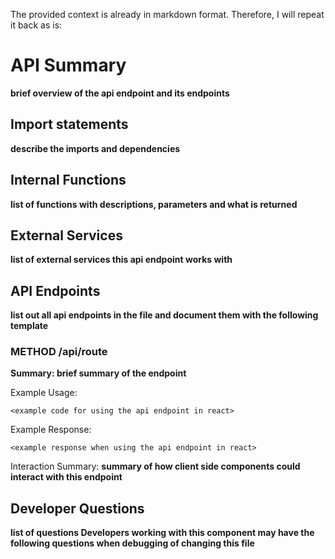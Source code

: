 The provided context is already in markdown format. Therefore, I will repeat it back as is:

# API Summary
<b>brief overview of the api endpoint and its endpoints</b>

## Import statements
<b>describe the imports and dependencies</b>

## Internal Functions
<b>list of functions with descriptions, parameters and what is returned</b>

## External Services
<b>list of external services this api endpoint works with</b>

## API Endpoints
<b>list out all api endpoints in the file and document them with the following template</b>

### METHOD /api/route
<b>Summary: brief summary of the endpoint</b>

Example Usage:
```
<example code for using the api endpoint in react>
```

Example Response:
```
<example response when using the api endpoint in react>
```

Interaction Summary:
<b>summary of how client side components could interact with this endpoint</b>

## Developer Questions
<b>list of questions Developers working with this component may have the following questions when debugging of changing this file</b>